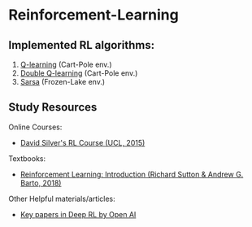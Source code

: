 # Reinforcement-Learning
## Implemented RL algorithms:
1. [Q-learning](https://github.com/YeskendirK/Reinforcement-Learning/blob/master/RL-Algorithms/Q-learning.py) (Cart-Pole env.)
2. [Double Q-learning](https://github.com/YeskendirK/Reinforcement-Learning/blob/master/RL-Algorithms/Double-Q-learning.py)  (Cart-Pole env.)
3. [Sarsa](https://github.com/YeskendirK/Reinforcement-Learning/blob/master/RL-Algorithms/Sarsa.py)  (Frozen-Lake env.)

## Study Resources
Online Courses:
- [David Silver's RL Course (UCL, 2015)](http://www0.cs.ucl.ac.uk/staff/d.silver/web/Teaching.html)

Textbooks:
- [Reinforcement Learning: Introduction (Richard Sutton & Andrew G. Barto, 2018)](http://incompleteideas.net/book/RLbook2018.pdf)

Other Helpful materials/articles:
- [Key papers in Deep RL by Open AI](https://spinningup.openai.com/en/latest/spinningup/keypapers.html)



